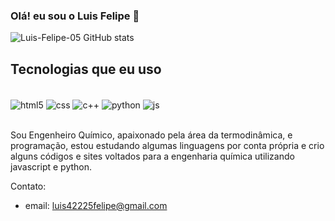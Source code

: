 ### Olá! eu sou o Luis Felipe 📙

![Luis-Felipe-05 GitHub stats](https://github-readme-stats.vercel.app/api?username=Luis-Felipe-05&show_icons=true&theme=dracula)

## Tecnologias que eu uso

<div style = "display: inline_block"><br/>
    <img align = "center" alt = "html5" src = "https://img.shields.io/badge/HTML5-E34F26?style=for-the-badge&logo=html5&logoColor=white">
    <img align = "center" alt = "css" src = "https://img.shields.io/badge/CSS3-1572B6?style=for-the-badge&logo=css3&logoColor=white">
    <img align = "center" alt = "c++" src = "https://img.shields.io/badge/C%2B%2B-00599C?style=for-the-badge&logo=c%2B%2B&logoColor=white">
    <img align = "center" alt = "python" src = "https://img.shields.io/badge/Python-14354C?style=for-the-badge&logo=python&logoColor=white">
    <img align = "center" alt = "js" src = "https://img.shields.io/badge/JavaScript-F7DF1E?style=for-the-badge&logo=javascript&logoColor=black">

</div><br/>

Sou Engenheiro Químico, apaixonado pela área da termodinâmica, e programação, estou estudando algumas linguagens por conta própria e crio alguns códigos e sites voltados para a engenharia química utilizando javascript e python.

Contato:
- email: luis42225felipe@gmail.com

